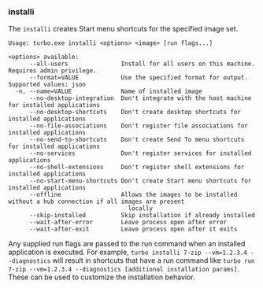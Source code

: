 ### installi

The `installi` creates Start menu shortcuts for the specified image set.

```
Usage: turbo.exe installi <options> <image> [run flags...]

<options> available:
      --all-users               Install for all users on this machine. Requires admin privilege.
      --format=VALUE            Use the specified format for output. Supported values: json
  -n, --name=VALUE              Name of installed image
      --no-desktop-integration  Don't integrate with the host machine for installed applications
      --no-desktop-shortcuts    Don't create desktop shortcuts for installed applications
      --no-file-associations    Don't register file associations for installed applications
      --no-send-to-shortcuts    Don't create Send To menu shortcuts for installed applications
      --no-services             Don't register services for installed applications
      --no-shell-extensions     Don't register shell extensions for installed applications
      --no-start-menu-shortcuts Don't create Start menu shortcuts for installed applications
      --offline                 Allows the images to be installed without a hub connection if all images are present
                                  locally
      --skip-installed          Skip installation if already installed
      --wait-after-error        Leave process open after error
      --wait-after-exit         Leave process open after it exits
```

Any supplied run flags are passed to the run command when an installed application is executed. For example, `turbo installi 7-zip --vm=1.2.3.4 --diagnostics` will result in shortcuts that have a run command like `turbo run 7-zip --vm=1.2.3.4 --diagnostics [additional installation params]`. These can be used to customize the installation behavior.
